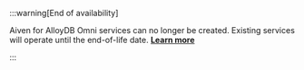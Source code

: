 :::warning[End of availability]

Aiven for AlloyDB Omni services can no longer be created. Existing services will operate
until the end-of-life date.
[**Learn more**](/docs/platform/reference/end-of-life#aiven-for-alloydb-omni)

:::
